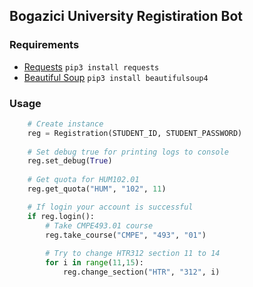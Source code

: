 ## Bogazici University Registiration Bot

### Requirements
- [Requests](http://docs.python-requests.org/en/master/)
  `pip3 install requests`
- [Beautiful Soup](https://www.crummy.com/software/BeautifulSoup/bs4/doc/)
  `pip3 install beautifulsoup4`

### Usage
```python
    # Create instance
    reg = Registration(STUDENT_ID, STUDENT_PASSWORD)
    
    # Set debug true for printing logs to console
    reg.set_debug(True)
    
    # Get quota for HUM102.01
    reg.get_quota("HUM", "102", 11)

    # If login your account is successful
    if reg.login():
        # Take CMPE493.01 course
        reg.take_course("CMPE", "493", "01")
        
        # Try to change HTR312 section 11 to 14
        for i in range(11,15):
            reg.change_section("HTR", "312", i)
```
